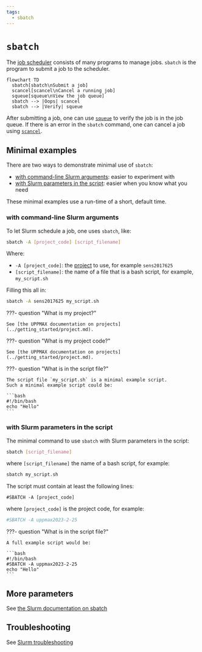 ```yaml
---
tags:
  - sbatch
---
```


# `sbatch`

The [job scheduler](../cluster_guides/slurm.md) consists of many
programs to manage jobs.
`sbatch` is the program to submit a job to the scheduler.

```mermaid
flowchart TD
  sbatch[sbatch\nSubmit a job]
  scancel[scancel\nCancel a running job]
  squeue[squeue\nView the job queue]
  sbatch --> |Oops| scancel
  sbatch --> |Verify| squeue
```

After submitting a job, one can use [`squeue`](squeue.md) to
verify the job is in the job queue. If there is an error in the `sbatch`
command, one can cancel a job using [`scancel`](scancel.md).

## Minimal examples

There are two ways to demonstrate minimal use of `sbatch`:

- [with command-line Slurm arguments](#with-command-line-slurm-arguments):
  easier to experiment with
- [with Slurm parameters in the script](#with-slurm-parameters-in-the-script):
  easier when you know what you need

These minimal examples use a run-time of a short, default time.

### with command-line Slurm arguments

To let Slurm schedule a job, one uses `sbatch`, like:

```bash
sbatch -A [project_code] [script_filename]
```

Where:

- `-A [project_code]`: the [project](../getting_started/project.md) to use,
  for example `sens2017625`
- `[script_filename]`: the name of a file that is a bash script,
  for example, `my_script.sh`

Filling this all in:

``` bash
sbatch -A sens2017625 my_script.sh
```

???- question "What is my project?"

    See [the UPPMAX documentation on projects](../getting_started/project.md).

???- question "What is my project code?"

    See [the UPPMAX documentation on projects](../getting_started/project.md).

???- question "What is in the script file?"

    The script file `my_script.sh` is a minimal example script.
    Such a minimal example script could be:

    ```bash
    #!/bin/bash
    echo "Hello"
    ```

### with Slurm parameters in the script

The minimal command to use `sbatch` with Slurm parameters in the script:

``` bash
sbatch [script_filename]
```

where `[script_filename]` the name of a bash script, for example:

```bash
sbatch my_script.sh
```

The script must contain at least the following lines:

```text
#SBATCH -A [project_code]
```

where `[project_code]` is the project code, for example:

```bash
#SBATCH -A uppmax2023-2-25
```

???- question "What is in the script file?"

    A full example script would be:

    ```bash
    #!/bin/bash
    #SBATCH -A uppmax2023-2-25
    echo "Hello"
    ```

## More parameters

See [the Slurm documentation on sbatch](https://slurm.schedmd.com/sbatch.html)

## Troubleshooting

See [Slurm troubleshooting](../cluster_guides/slurm_troubleshooting.md)
